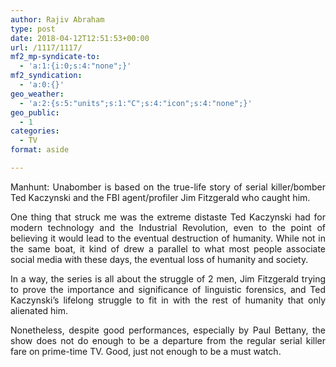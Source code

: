 ```yaml
---
author: Rajiv Abraham
type: post
date: 2018-04-12T12:51:53+00:00
url: /1117/1117/
mf2_mp-syndicate-to:
  - 'a:1:{i:0;s:4:"none";}'
mf2_syndication:
  - 'a:0:{}'
geo_weather:
  - 'a:2:{s:5:"units";s:1:"C";s:4:"icon";s:4:"none";}'
geo_public:
  - 1
categories:
  - TV
format: aside

---
```

<p style="text-align: justify;">
  Manhunt: Unabomber is based on the true-life story of serial killer/bomber Ted Kaczynski and the FBI agent/profiler Jim Fitzgerald who caught him.
</p>

<p style="text-align: justify;">
  One thing that struck me was the extreme distaste Ted Kaczynski had for modern technology and the Industrial Revolution, even to the point of believing it would lead to the eventual destruction of humanity. While not in the same boat, it kind of drew a parallel to what most people associate social media with these days, the eventual loss of humanity and society.
</p>

<p style="text-align: justify;">
  In a way, the series is all about the struggle of 2 men, Jim Fitzgerald trying to prove the importance and significance of linguistic forensics, and Ted Kaczynski’s lifelong struggle to fit in with the rest of humanity that only alienated him.
</p>

<p style="text-align: justify;">
  Nonetheless, despite good performances, especially by Paul Bettany, the show does not do enough to be a departure from the regular serial killer fare on prime-time TV. Good, just not enough to be a must watch.
</p>